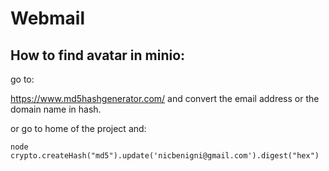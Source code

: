 # Webmail

## How to find avatar in minio:

go to:

https://www.md5hashgenerator.com/
and convert the email address or the domain name in hash.

or go to home of the project and:

```
node
crypto.createHash("md5").update('nicbenigni@gmail.com').digest("hex")
```
